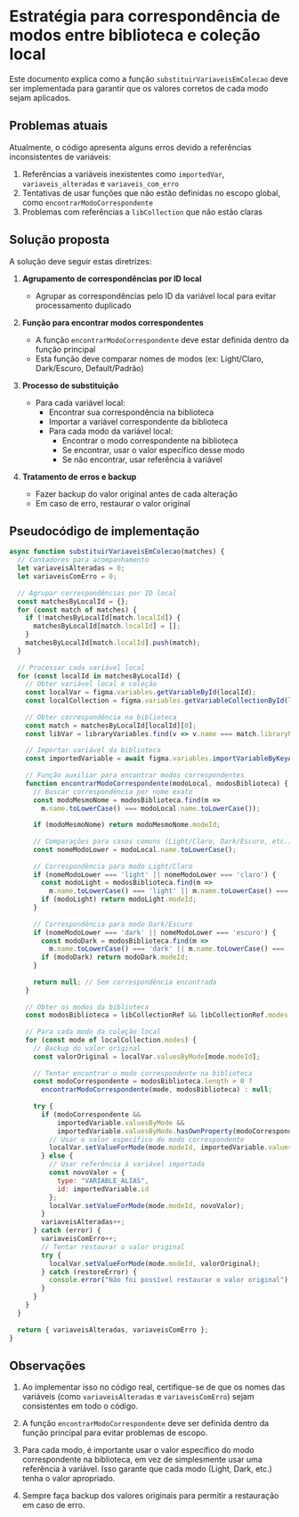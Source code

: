 # Estratégia para correspondência de modos entre biblioteca e coleção local

Este documento explica como a função `substituirVariaveisEmColecao` deve ser implementada para garantir que os valores corretos de cada modo sejam aplicados.

## Problemas atuais

Atualmente, o código apresenta alguns erros devido a referências inconsistentes de variáveis:

1. Referências a variáveis inexistentes como `importedVar`, `variaveis_alteradas` e `variaveis_com_erro`
2. Tentativas de usar funções que não estão definidas no escopo global, como `encontrarModoCorrespondente`
3. Problemas com referências a `libCollection` que não estão claras

## Solução proposta

A solução deve seguir estas diretrizes:

1. **Agrupamento de correspondências por ID local**
   - Agrupar as correspondências pelo ID da variável local para evitar processamento duplicado

2. **Função para encontrar modos correspondentes**
   - A função `encontrarModoCorrespondente` deve estar definida dentro da função principal
   - Esta função deve comparar nomes de modos (ex: Light/Claro, Dark/Escuro, Default/Padrão)

3. **Processo de substituição**
   - Para cada variável local:
     - Encontrar sua correspondência na biblioteca
     - Importar a variável correspondente da biblioteca
     - Para cada modo da variável local:
       - Encontrar o modo correspondente na biblioteca
       - Se encontrar, usar o valor específico desse modo
       - Se não encontrar, usar referência à variável

4. **Tratamento de erros e backup**
   - Fazer backup do valor original antes de cada alteração
   - Em caso de erro, restaurar o valor original

## Pseudocódigo de implementação

```javascript
async function substituirVariaveisEmColecao(matches) {
  // Contadores para acompanhamento
  let variaveisAlteradas = 0;
  let variaveisComErro = 0;
  
  // Agrupar correspondências por ID local
  const matchesByLocalId = {};
  for (const match of matches) {
    if (!matchesByLocalId[match.localId]) {
      matchesByLocalId[match.localId] = [];
    }
    matchesByLocalId[match.localId].push(match);
  }
  
  // Processar cada variável local
  for (const localId in matchesByLocalId) {
    // Obter variável local e coleção
    const localVar = figma.variables.getVariableById(localId);
    const localCollection = figma.variables.getVariableCollectionById(localVar.variableCollectionId);
    
    // Obter correspondência na biblioteca
    const match = matchesByLocalId[localId][0];
    const libVar = libraryVariables.find(v => v.name === match.libraryName);
    
    // Importar variável da biblioteca
    const importedVariable = await figma.variables.importVariableByKeyAsync(libVar.key);
    
    // Função auxiliar para encontrar modos correspondentes
    function encontrarModoCorrespondente(modoLocal, modosBiblioteca) {
      // Buscar correspondência por nome exato
      const modoMesmoNome = modosBiblioteca.find(m => 
        m.name.toLowerCase() === modoLocal.name.toLowerCase());
      
      if (modoMesmoNome) return modoMesmoNome.modeId;
      
      // Comparações para casos comuns (Light/Claro, Dark/Escuro, etc.)
      const nomeModoLower = modoLocal.name.toLowerCase();
      
      // Correspondência para modo Light/Claro
      if (nomeModoLower === 'light' || nomeModoLower === 'claro') {
        const modoLight = modosBiblioteca.find(m => 
          m.name.toLowerCase() === 'light' || m.name.toLowerCase() === 'claro');
        if (modoLight) return modoLight.modeId;
      }
      
      // Correspondência para modo Dark/Escuro
      if (nomeModoLower === 'dark' || nomeModoLower === 'escuro') {
        const modoDark = modosBiblioteca.find(m => 
          m.name.toLowerCase() === 'dark' || m.name.toLowerCase() === 'escuro');
        if (modoDark) return modoDark.modeId;
      }
      
      return null; // Sem correspondência encontrada
    }
    
    // Obter os modos da biblioteca
    const modosBiblioteca = libCollectionRef && libCollectionRef.modes ? libCollectionRef.modes : [];
    
    // Para cada modo da coleção local
    for (const mode of localCollection.modes) {
      // Backup do valor original
      const valorOriginal = localVar.valuesByMode[mode.modeId];
      
      // Tentar encontrar o modo correspondente na biblioteca
      const modoCorrespondente = modosBiblioteca.length > 0 ? 
        encontrarModoCorrespondente(mode, modosBiblioteca) : null;
      
      try {
        if (modoCorrespondente && 
            importedVariable.valuesByMode && 
            importedVariable.valuesByMode.hasOwnProperty(modoCorrespondente)) {
          // Usar o valor específico do modo correspondente
          localVar.setValueForMode(mode.modeId, importedVariable.valuesByMode[modoCorrespondente]);
        } else {
          // Usar referência à variável importada
          const novoValor = {
            type: "VARIABLE_ALIAS",
            id: importedVariable.id
          };
          localVar.setValueForMode(mode.modeId, novoValor);
        }
        variaveisAlteradas++;
      } catch (error) {
        variaveisComErro++;
        // Tentar restaurar o valor original
        try {
          localVar.setValueForMode(mode.modeId, valorOriginal);
        } catch (restoreError) {
          console.error("Não foi possível restaurar o valor original");
        }
      }
    }
  }
  
  return { variaveisAlteradas, variaveisComErro };
}
```

## Observações

1. Ao implementar isso no código real, certifique-se de que os nomes das variáveis (como `variaveisAlteradas` e `variaveisComErro`) sejam consistentes em todo o código.

2. A função `encontrarModoCorrespondente` deve ser definida dentro da função principal para evitar problemas de escopo.

3. Para cada modo, é importante usar o valor específico do modo correspondente na biblioteca, em vez de simplesmente usar uma referência à variável. Isso garante que cada modo (Light, Dark, etc.) tenha o valor apropriado.

4. Sempre faça backup dos valores originais para permitir a restauração em caso de erro. 